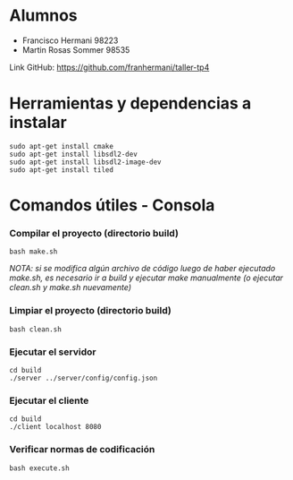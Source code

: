 # Alumnos

- Francisco Hermani		98223
- Martin Rosas Sommer	98535

Link GitHub: https://github.com/franhermani/taller-tp4

# Herramientas y dependencias a instalar

```
sudo apt-get install cmake
sudo apt-get install libsdl2-dev
sudo apt-get install libsdl2-image-dev
sudo apt-get install tiled
```

# Comandos útiles - Consola

### Compilar el proyecto (directorio build)

```
bash make.sh
```

*NOTA: si se modifica algún archivo de código luego de haber ejecutado
make.sh, es necesario ir a build y ejecutar make manualmente (o ejecutar
clean.sh y make.sh nuevamente)*

### Limpiar el proyecto (directorio build)

```
bash clean.sh
```

### Ejecutar el servidor

```
cd build
./server ../server/config/config.json
```

### Ejecutar el cliente

```
cd build
./client localhost 8080
```

### Verificar normas de codificación

```
bash execute.sh
```
